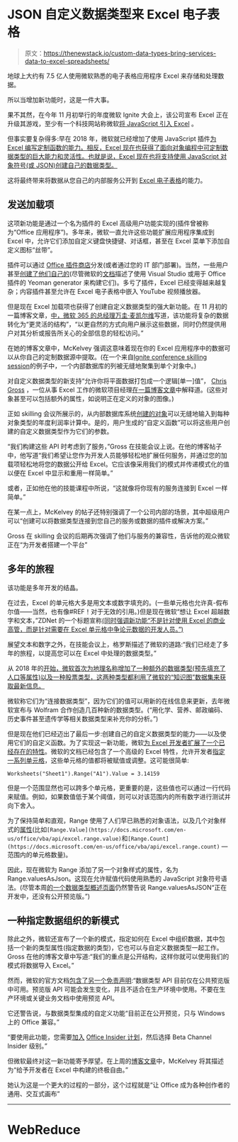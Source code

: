 # JSON 自定义数据类型来 Excel 电子表格

> 原文：<https://thenewstack.io/custom-data-types-bring-services-data-to-excel-spreadsheets/>

地球上大约有 7.5 亿人使用微软熟悉的电子表格应用程序 Excel 来存储和处理数据。

所以当增加新功能时，这是一件大事。

果不其然，在今年 11 月初举行的年度微软 Ignite 大会上，该公司宣布 Excel 正在升级其游戏，至少有一个科技网站称微软[将 JavaScript 引入 Excel](https://techcrunch.com/2021/11/02/microsoft-brings-javascript-to-excel/) 。

但事实要复杂得多:早在 2018 年，微软就已经增加了使用 JavaScript 插件[为 Excel 编写定制函数的能力。相反，Excel 现在也获得了面向对象编程中可定制数据类型的巨大能力和灵活性。也就是说，Excel 现在也将支持使用 JavaScript 对象符号(或 JSON)创建自己的数据类型。](https://github.com/OfficeDev/Excel-Custom-Functions)

这将最终带来将数据从您自己的内部服务公开到 [Excel 电子表格](https://thenewstack.io/spreadsheets-and-low-code-development-platforms/)的能力。

## 发送加载项

这项新功能是通过一个名为插件的 Excel 高级用户功能实现的(插件曾被称为“Office 应用程序”)。多年来，微软一直允许这些功能扩展应用程序集成到 Excel 中，允许它们添加自定义键盘快捷键、对话框，甚至在 Excel 菜单下添加自定义图标“丝带”。

插件可以通过 [Office 插件商店](https://support.microsoft.com/en-us/office/insert-office-add-ins-into-excel-for-the-web-3a19321c-182e-4cb7-9379-7f646fa2152c)分发(或者通过您的 IT 部门部署)。当然，一些用户甚至[创建了他们自己的](https://trumpexcel.com/excel-add-in/)(尽管微软的[文档](https://docs.microsoft.com/en-us/office/dev/add-ins/develop/develop-overview)描述了使用 Visual Studio 或用于 Office 插件的 Yeoman generator 来构建它们)。多亏了插件，Excel 已经变得越来越复杂；内容插件甚至允许在 Excel 电子表格中嵌入 YouTube 视频播放器。

但是现在 Excel 加载项也获得了创建自定义数据类型的强大新功能。在 11 月初的一篇博客文章，[中，微软 365 的总经理万圭·麦凯尔维](https://www.linkedin.com/in/wmckelvey/)写道，该功能将复杂的数据转化为“更灵活的结构”，“以更自然的方式向用户展示这些数据，同时仍然提供用户对其分析或报告所关心的全部信息的轻松访问。”

在她的博客文章中，McKelvey 强调这意味着现在你的 Excel 应用程序中的数据可以从你自己的定制数据源中提取。(在一个来自[Ignite conference skilling session](https://techcommunity.microsoft.com/t5/video-hub/excel-add-ins-and-data-types/ba-p/2909835)的例子中，一个内部数据库的列被无缝地聚集到单个对象中。)

对自定义数据类型的新支持“允许你将平面数据打包成一个逻辑[单一]值”， [Chris Gross](https://www.linkedin.com/in/chrisgross123) ，一位从事 Excel 工作的微软项目经理[在一篇博客文章](https://devblogs.microsoft.com/microsoft365dev/ignite-2021-excel-add-ins-and-data-types/)中解释道。(这些对象甚至可以包括额外的属性，如说明正在定义的对象的图像。)

正如 skilling 会议所展示的，从内部数据库系统[创建的对象](https://thenewstack.io/category/data/)可以无缝地输入到每种对象类型的年度利润率计算中。是的，用户生成的“自定义函数”可以将这些用户创建的自定义数据类型作为它们的参数。

“我们构建这些 API 时考虑到了服务，”Gross 在技能会议上说。在他的博客帖子中，他写道“我们希望让您作为开发人员能够轻松地扩展任何服务，并通过您的加载项轻松地将您的数据公开给 Excel。它应该像采用我们的模式并传递模式化的值以便在 Excel 中显示和重用一样简单。”

或者，正如他在他的技能课程中所说，“这就像将你现有的服务连接到 Excel 一样简单。”

在某一点上，McKelvey 的帖子还特别强调了一个公司内部的场景，其中超级用户可以“创建可以将数据类型连接到您自己的服务或数据的插件或解决方案。”

Gross 在 skilling 会议的后期再次强调了他们与服务的兼容性，告诉他的观众微软正在“为开发者搭建一个平台”

## 多年的旅程

该功能是多年开发的结晶。

在过去，Excel 的单元格大多是用文本或数字填充的。(一些单元格也允许真-假布尔值——当然，也有像#REF！对于无效的引用。)但是现在微软“想让 Excel 超越数字和文本，”ZDNet 的一个标题宣称[(同时强调新功能“不是针对使用 Excel 的商业高管，而是针对需要在 Excel 单元格中争论元数据的开发人员。”)](https://www.zdnet.com/article/microsoft-wants-to-take-excel-beyond-numbers-and-text/)

展望文本和数字之外，在技能会议上，格罗斯描述了微软的道路:“我们已经走了多年的旅程，以提高您可以在 Excel 中处理的数据类型。”

从 2018 年的[开始，微软首次为地理名称增加了一种额外的数据类型(预先填充了人口等属性)以及一种股票类型，这两种类型都利用了微软的“知识图”数据集来获取最新信息。](https://techcommunity.microsoft.com/t5/excel-blog/preview-of-stocks-and-geography-new-data-types-in-excel/ba-p/176185)

微软称它们为“连接数据类型”，因为它们的值可以用新的在线信息来更新，去年微软宣布与 Wolfram 合作创造几百种新的数据类型。(“用化学、营养、邮政编码、历史事件甚至遗传学等相关数据类型来补充你的分析。”)

但是现在他们已经迈出了最后一步:创建自己的自定义数据类型的能力——以及使用它们的自定义函数。为了实现这一新功能，微软[为 Excel 开发者扩展了一个已经存在的特性](https://devblogs.microsoft.com/microsoft365dev/ignite-2021-excel-add-ins-and-data-types/)。微软的文档已经包含了一个高级的 Excel 特性，允许开发者[指定一系列单元格](https://docs.microsoft.com/en-us/office/vba/api/excel.range.value)，这些单元格的值都将被赋值或调整。这可能很简单:

`Worksheets("Sheet1").Range("A1").Value = 3.14159`

但是一个范围显然也可以跨多个单元格，更重要的是，这些值也可以通过一行代码来赋值。例如，如果数值低于某个阈值，则可以对该范围内的所有数字进行测试并向下舍入。

为了保持简单和直观，Range 使用了人们早已熟悉的对象语法，以及几个对象样式的[属性](https://en.wikipedia.org/wiki/Property_(programming))(比如`[Range.Value](https://docs.microsoft.com/en-us/office/vba/api/excel.range.value)`和`[Range.Count](https://docs.microsoft.com/en-us/office/vba/api/excel.range.count)` —范围内的单元格数量)。

因此，现在微软为 Range 添加了另一个对象样式的属性，名为 Range.valuesAsJson。这现在允许赋值代码使用熟悉的 JavaScript 对象符号语法。(尽管本周[的一个数据类型概述页面](https://docs.microsoft.com/en-us/office/dev/add-ins/excel/excel-data-types-overview)仍然警告说 Range.valuesAsJSON“正在开发中，还没有公开预览版。”)

## 一种指定数据组织的新模式

除此之外，微软还宣布了一个新的模式，指定如何在 Excel 中组织数据，其中包括一个新的类型属性(指定数据的类型)，它也可以与自定义数据类型一起工作。Gross 在他的博客文章中写道:“我们的重点是公开结构，这样你就可以使用我们的模式将数据导入 Excel。”

然而，微软的官方文档[包含了另一个免责声明](https://docs.microsoft.com/en-us/office/dev/add-ins/excel/excel-data-types-overview):“数据类型 API 目前仅在公共预览版中可用。预览版 API 可能会发生变化，并且不适合在生产环境中使用。不要在生产环境或关键业务文档中使用预览 API。

它还警告说，与数据类型集成的自定义功能“目前正在公开预览，只与 Windows 上的 Office 兼容。”

“要使用此功能，您需要[加入](https://insider.office.com/join/windows) [Office Insider 计划](https://insider.office.com/)，然后选择 Beta Channel Insider 级别。”

但微软最终对这一新功能寄予厚望。在上周的[博客文章](https://www.microsoft.com/en-us/microsoft-365/blog/2021/11/02/microsoft-office-transforming-for-the-hybrid-world/)中，McKelvey 将其描述为“给予开发者在 Excel 中构建的终极自由。”

她认为这是一个更大的过程的一部分，这个过程就是“让 Office 成为各种创作者的通用、交互式画布”

* * *

# WebReduce

<svg xmlns:xlink="http://www.w3.org/1999/xlink" viewBox="0 0 68 31" version="1.1"><title>Group</title> <desc>Created with Sketch.</desc></svg>